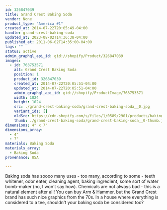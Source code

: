 ```yaml
---
id: 326847039
title: Grand Crest Baking Soda
vendor: None
product_type: "America #1"
created_at: 2014-07-22T20:05:49-04:00
handle: grand-crest-baking-soda
updated_at: 2023-08-02T14:36:38-04:00
published_at: 2011-06-02T14:35:00-04:00
tags: ""
status: active
admin_graphql_api_id: gid://shopify/Product/326847039
images:
  - id: 763753571
    alt: Grand Crest Baking Soda
    position: 1
    product_id: 326847039
    created_at: 2014-07-22T20:05:51-04:00
    updated_at: 2014-07-22T20:05:51-04:00
    admin_graphql_api_id: gid://shopify/ProductImage/763753571
    width: 1024
    height: 1024
    src: ./grand-crest-baking-soda/grand-crest-baking-soda__0.jpg
    variant_ids: []
    oldSrc: https://cdn.shopify.com/s/files/1/0589/2901/products/bakingsoda_5733.jpeg?v=1406073951
    thumb: ./grand-crest-baking-soda/grand-crest-baking-soda__0-thumb.jpg
dimensions: 4" x 7"
dimensions_array:
  - 4"
  - 7"
materials: Baking Soda
materials_array:
  - Baking Soda
provenance: USA

---
```


Baking soda has soooo many uses - too many, according to some - teeth whitener, odor eater, cleaning agent, baking ingredient, some sort of water bomb-maker (no, I won't say how). Chemicals are not always bad - this is a natural element after all! You can buy Arm & Hammer, but the Grand Crest brand has such nice graphics from the 70s. In a house where everything is considered to a tee, shouldn't your baking soda be considered too?